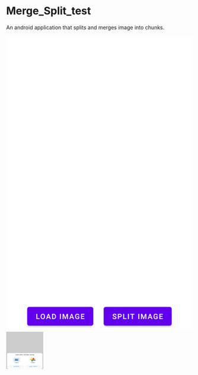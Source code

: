 # Merge_Split_test
 
An android application that splits and merges image into chunks.

![Screen 1](/ScreenShots/Screen_1.png)
<img src="/ScreenShots/Screen_2.png" width="100" height="100">
